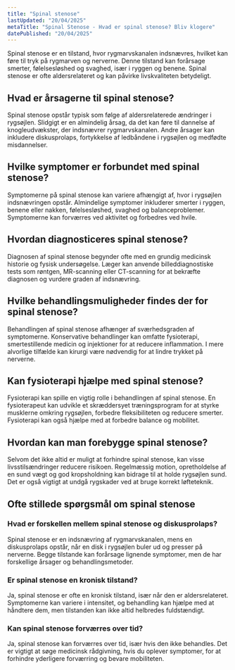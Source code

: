 ```yaml
---
title: "Spinal stenose"
lastUpdated: "20/04/2025"
metaTitle: "Spinal Stenose - Hvad er spinal stenose? Bliv klogere"
datePublished: "20/04/2025"
---
```


Spinal stenose er en tilstand, hvor rygmarvskanalen indsnævres, hvilket kan føre til tryk på rygmarven og nerverne. Denne tilstand kan forårsage smerter, følelsesløshed og svaghed, især i ryggen og benene. Spinal stenose er ofte aldersrelateret og kan påvirke livskvaliteten betydeligt.

## Hvad er årsagerne til spinal stenose?

Spinal stenose opstår typisk som følge af aldersrelaterede ændringer i rygsøjlen. Slidgigt er en almindelig årsag, da det kan føre til dannelse af knogleudvækster, der indsnævrer rygmarvskanalen. Andre årsager kan inkludere diskusprolaps, fortykkelse af ledbåndene i rygsøjlen og medfødte misdannelser.

## Hvilke symptomer er forbundet med spinal stenose?

Symptomerne på spinal stenose kan variere afhængigt af, hvor i rygsøjlen indsnævringen opstår. Almindelige symptomer inkluderer smerter i ryggen, benene eller nakken, følelsesløshed, svaghed og balanceproblemer. Symptomerne kan forværres ved aktivitet og forbedres ved hvile.

## Hvordan diagnosticeres spinal stenose?

Diagnosen af spinal stenose begynder ofte med en grundig medicinsk historie og fysisk undersøgelse. Læger kan anvende billeddiagnostiske tests som røntgen, MR-scanning eller CT-scanning for at bekræfte diagnosen og vurdere graden af indsnævring.

## Hvilke behandlingsmuligheder findes der for spinal stenose?

Behandlingen af spinal stenose afhænger af sværhedsgraden af symptomerne. Konservative behandlinger kan omfatte fysioterapi, smertestillende medicin og injektioner for at reducere inflammation. I mere alvorlige tilfælde kan kirurgi være nødvendig for at lindre trykket på nerverne.

## Kan fysioterapi hjælpe med spinal stenose?

Fysioterapi kan spille en vigtig rolle i behandlingen af spinal stenose. En fysioterapeut kan udvikle et skræddersyet træningsprogram for at styrke musklerne omkring rygsøjlen, forbedre fleksibiliteten og reducere smerter. Fysioterapi kan også hjælpe med at forbedre balance og mobilitet.

## Hvordan kan man forebygge spinal stenose?

Selvom det ikke altid er muligt at forhindre spinal stenose, kan visse livsstilsændringer reducere risikoen. Regelmæssig motion, opretholdelse af en sund vægt og god kropsholdning kan bidrage til at holde rygsøjlen sund. Det er også vigtigt at undgå rygskader ved at bruge korrekt løfteteknik.

## Ofte stillede spørgsmål om spinal stenose

### Hvad er forskellen mellem spinal stenose og diskusprolaps?

Spinal stenose er en indsnævring af rygmarvskanalen, mens en diskusprolaps opstår, når en disk i rygsøjlen buler ud og presser på nerverne. Begge tilstande kan forårsage lignende symptomer, men de har forskellige årsager og behandlingsmetoder.

### Er spinal stenose en kronisk tilstand?

Ja, spinal stenose er ofte en kronisk tilstand, især når den er aldersrelateret. Symptomerne kan variere i intensitet, og behandling kan hjælpe med at håndtere dem, men tilstanden kan ikke altid helbredes fuldstændigt.

### Kan spinal stenose forværres over tid?

Ja, spinal stenose kan forværres over tid, især hvis den ikke behandles. Det er vigtigt at søge medicinsk rådgivning, hvis du oplever symptomer, for at forhindre yderligere forværring og bevare mobiliteten.
